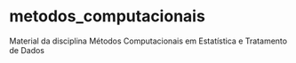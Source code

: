 # metodos_computacionais
Material da disciplina Métodos Computacionais em Estatística e Tratamento de Dados
